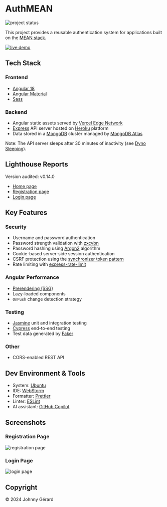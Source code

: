 # AuthMEAN

![project status](https://img.shields.io/badge/project_status-active_development-green?style=for-the-badge)

This project provides a reusable authentication system for applications built on the [MEAN stack](https://www.mongodb.com/resources/languages/mean-stack).

[![live demo](https://img.shields.io/badge/live_demo-blue?style=for-the-badge)](https://mean-authentication.app.jgerard.dev/)

## Tech Stack

### Frontend

- [Angular 18](https://blog.angular.dev/angular-v18-is-now-available-e79d5ac0affe)
- [Angular Material](https://material.angular.io/)
- [Sass](https://sass-lang.com/)

### Backend

- Angular static assets served by [Vercel Edge Network](https://vercel.com/docs/edge-network/overview)
- [Express](https://expressjs.com/) API server hosted on [Heroku](https://www.heroku.com/) platform
- Data stored in a [MongoDB](https://www.mongodb.com/) cluster managed by [MongoDB Atlas](https://www.mongodb.com/atlas)

Note: The API server sleeps after 30 minutes of inactivity (see [Dyno Sleeping](https://devcenter.heroku.com/articles/eco-dyno-hours#dyno-sleeping)).

## Lighthouse Reports

Version audited: v0.14.0

- [Home page](https://googlechrome.github.io/lighthouse/viewer/?gist=8a2dd7b07bb5108fdddf0c0b85471839)
- [Registration page](https://googlechrome.github.io/lighthouse/viewer/?gist=ad49f017ce5653d1abb7ace3375c4906)
- [Login page](https://googlechrome.github.io/lighthouse/viewer/?gist=942eb80d2aaf63bdf2329a16f8823a09)

## Key Features

### Security

- Username and password authentication
- Password strength validation with [zxcvbn](https://github.com/dropbox/zxcvbn?tab=readme-ov-file#readme)
- Password hashing using [Argon2](https://github.com/P-H-C/phc-winner-argon2?tab=readme-ov-file#readme) algorithm
- Cookie-based server-side session authentication
- CSRF protection using the [synchronizer token pattern](https://cheatsheetseries.owasp.org/cheatsheets/Cross-Site_Request_Forgery_Prevention_Cheat_Sheet.html#synchronizer-token-pattern)
- Rate limiting with [express-rate-limit](https://express-rate-limit.mintlify.app/overview)

### Angular Performance

- [Prerendering (SSG)](https://angular.dev/guide/prerendering)
- Lazy-loaded components
- `OnPush` change detection strategy

### Testing

- [Jasmine](https://jasmine.github.io/) unit and integration testing
- [Cypress](https://www.cypress.io/) end-to-end testing
- Test data generated by [Faker](https://fakerjs.dev/)

### Other

- CORS-enabled REST API

## Dev Environment & Tools

- System: [Ubuntu](https://ubuntu.com/)
- IDE: [WebStorm](https://www.jetbrains.com/webstorm/)
- Formatter: [Prettier](https://prettier.io/)
- Linter: [ESLint](https://eslint.org/)
- AI assistant: [GitHub Copilot](https://github.com/features/copilot)

## Screenshots

### Registration Page

![registration page](./screenshots/registration-page.avif)

### Login Page

![login page](./screenshots/login-page.avif)

## Copyright

© 2024 Johnny Gérard
